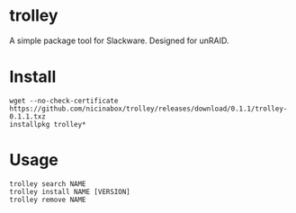 # trolley

A simple package tool for Slackware. Designed for unRAID.

# Install

    wget --no-check-certificate https://github.com/nicinabox/trolley/releases/download/0.1.1/trolley-0.1.1.txz
    installpkg trolley*

# Usage

    trolley search NAME
    trolley install NAME [VERSION]
    trolley remove NAME
